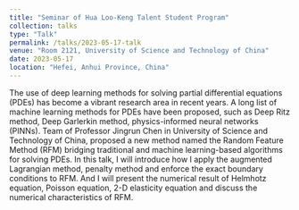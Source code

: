 ```yaml
---
title: "Seminar of Hua Loo-Keng Talent Student Program"
collection: talks
type: "Talk"
permalink: /talks/2023-05-17-talk
venue: "Room 2121, University of Science and Technology of China"
date: 2023-05-17
location: "Hefei, Anhui Province, China"
---
```


The use of deep learning methods for solving partial differential equations (PDEs) has become a vibrant research area in recent years. A long list of machine learning methods for PDEs have been proposed, such as Deep Ritz method, Deep Garlerkin method, physics-informed neural networks (PINNs). Team of Professor Jingrun Chen in University of Science and Technology of China, proposed a new method named the Random Feature Method (RFM) bridging traditional and machine learning-based algorithms for solving PDEs. In this talk, I will introduce how I apply the augmented Lagrangian method, penalty method and enforce the exact boundary conditions to RFM. And I will present the numerical result of Helmhotz equation, Poisson equation, 2-D elasticity equation and discuss the numerical characteristics of RFM.
